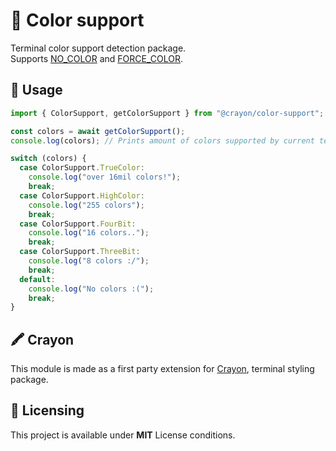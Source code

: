 # 🎨 Color support

Terminal color support detection package.\
Supports [NO_COLOR](https://no-color.org/) and
[FORCE_COLOR](https://force-color.org/).

## 🌈 Usage

```ts
import { ColorSupport, getColorSupport } from "@crayon/color-support";

const colors = await getColorSupport();
console.log(colors); // Prints amount of colors supported by current terminal

switch (colors) {
  case ColorSupport.TrueColor:
    console.log("over 16mil colors!");
    break;
  case ColorSupport.HighColor:
    console.log("255 colors");
    break;
  case ColorSupport.FourBit:
    console.log("16 colors..");
    break;
  case ColorSupport.ThreeBit:
    console.log("8 colors :/");
    break;
  default:
    console.log("No colors :(");
    break;
}
```

## 🖍 Crayon

This module is made as a first party extension for
[Crayon](https://github.com/crayon-js/crayon), terminal styling package.

## 📝 Licensing

This project is available under **MIT** License conditions.
